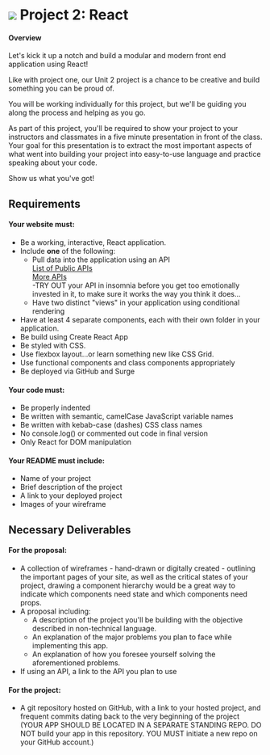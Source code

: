 # ![](https://ga-dash.s3.amazonaws.com/production/assets/logo-9f88ae6c9c3871690e33280fcf557f33.png) Project 2: React
#### Overview

Let's kick it up a notch and build a modular and modern front end application using React!

Like with project one, our Unit 2 project is a chance to be creative and build something you can be proud of.

You will be working individually for this project, but we'll be guiding you along the process and helping as you go.

As part of this project, you'll be required to show your project to your instructors and classmates in a five minute presentation in front of the class. Your goal for this presentation is to extract the most important aspects of what went into building your project into easy-to-use language and practice speaking about your code.

Show us what you've got!

## Requirements

#### Your website must:

- Be a working, interactive, React application.
- Include **one** of the following:
    - Pull data into the application using an API  
        [List of Public APIs](https://github.com/toddmotto/public-apis)  
        [More APIs](https://github.com/abhishekbanthia/Public-APIs)  
    -TRY OUT your API in insomnia before you get too emotionally invested in it, to make sure it works the way you think it  does...
    - Have two distinct "views" in your application using conditional rendering
- Have at least 4 separate components, each with their own folder in your application.
- Be build using Create React App
- Be styled with CSS.
- Use flexbox layout...or learn something new like CSS Grid.
- Use functional components and class components appropriately  
- Be deployed via GitHub and Surge  

#### Your code must:

- Be properly indented
- Be written with semantic, camelCase JavaScript variable names
- Be written with kebab-case (dashes) CSS class names
- No console.log() or commented out code in final version
- Only React for DOM manipulation

#### Your README must include:

- Name of your project
- Brief description of the project
- A link to your deployed project
- Images of your wireframe 

## Necessary Deliverables

#### For the proposal:
- A collection of wireframes - hand-drawn or digitally created - outlining the important pages of your site, as well as the critical states of your project, drawing a component hierarchy would be a great way to indicate which components need state and which components need props.
- A proposal including:
	- A description of the project you'll be building with the objective described in non-technical language.
	- An explanation of the major problems you plan to face while implementing this app.
	- An explanation of how you foresee yourself solving the aforementioned problems.
- If using an API, a link to the API you plan to use

#### For the project:
- A git repository hosted on GitHub, with a link to your hosted project, and frequent commits dating back to the very beginning of the project (YOUR APP SHOULD BE LOCATED IN A SEPARATE STANDING REPO. DO NOT build your app in this repository. YOU MUST initiate a new repo on your GitHub account.)
